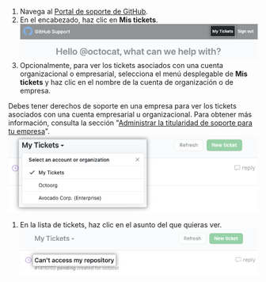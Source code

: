1. Navega al [Portal de soporte de GitHub](https://support.github.com/).
1. En el encabezado, haz clic en **Mis tickets**. ![Captura de pantalla que muestra el enlace de "Mis Tickets" en el encabezado del Portal de GitHub Support.](/assets/images/help/support/my-tickets-header.png)
1. Opcionalmente, para ver los tickets asociados con una cuenta organizacional o empresarial, selecciona el menú desplegable de **Mis tickets** y haz clic en el nombre de la cuenta de organización o de empresa.

  Debes tener derechos de soporte en una empresa para ver los tickets asociados con una cuenta empresarial u organizacional. Para obtener más información, consulta la sección "[Administrar la titularidad de soporte para tu empresa](/enterprise-cloud@latest/admin/user-management/managing-users-in-your-enterprise/managing-support-entitlements-for-your-enterprise)". ![Captura de pantalla del menú desplegable de "Mis tickets".](/assets/images/help/support/ticket-context.png)
1. En la lista de tickets, haz clic en el asunto del que quieras ver. ![Captura de pantalla que muestra una lista de tickets de soporte con el asunto resaltado.](/assets/images/help/support/my-tickets-list.png)
